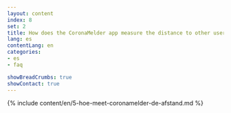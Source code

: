 ```yaml
---
layout: content
index: 8
set: 2
title: How does the CoronaMelder app measure the distance to other users of the app?
lang: es
contentLang: en
categories:
- es
- faq

showBreadCrumbs: true
showContact: true
---
```

{% include content/en/5-hoe-meet-coronamelder-de-afstand.md %}

